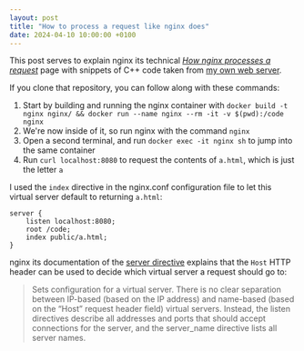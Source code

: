 ```yaml
---
layout: post
title: "How to process a request like nginx does"
date: 2024-04-10 10:00:00 +0100
---
```


This post serves to explain nginx its technical [*How nginx processes a request*](https://nginx.org/en/docs/http/request_processing.html) page with snippets of C++ code taken from [my own web server](https://github.com/MyNameIsTrez/webserv).

If you clone that repository, you can follow along with these commands:

1. Start by building and running the nginx container with `docker build -t nginx nginx/ && docker run --name nginx --rm -it -v $(pwd):/code nginx`
2. We're now inside of it, so run nginx with the command `nginx`
3. Open a second terminal, and run `docker exec -it nginx sh` to jump into the same container
4. Run `curl localhost:8080` to request the contents of `a.html`, which is just the letter `a`

I used the `index` directive in the nginx.conf configuration file to let this virtual server default to returning `a.html`:

```nginx
server {
	listen localhost:8080;
	root /code;
	index public/a.html;
}
```

nginx its documentation of the [server directive](https://nginx.org/en/docs/http/ngx_http_core_module.html#server) explains that the `Host` HTTP header can be used to decide which virtual server a request should go to:

> Sets configuration for a virtual server. There is no clear separation between IP-based (based on the IP address) and name-based (based on the “Host” request header field) virtual servers. Instead, the listen directives describe all addresses and ports that should accept connections for the server, and the server_name directive lists all server names.
